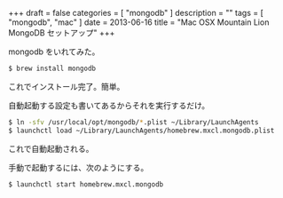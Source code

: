 +++
draft = false
categories = [ "mongodb" ]
description = ""
tags = [ "mongodb", "mac" ]
date = 2013-06-16
title = "Mac OSX Mountain Lion MongoDB セットアップ"
+++

mongodb をいれてみた。

```sh
$ brew install mongodb
```

これでインストール完了。簡単。

自動起動する設定も書いてあるからそれを実行するだけ。

```sh
$ ln -sfv /usr/local/opt/mongodb/*.plist ~/Library/LaunchAgents
$ launchctl load ~/Library/LaunchAgents/homebrew.mxcl.mongodb.plist
```

これで自動起動される。

手動で起動するには、次のようにする。

```sh
$ launchctl start homebrew.mxcl.mongodb
```

